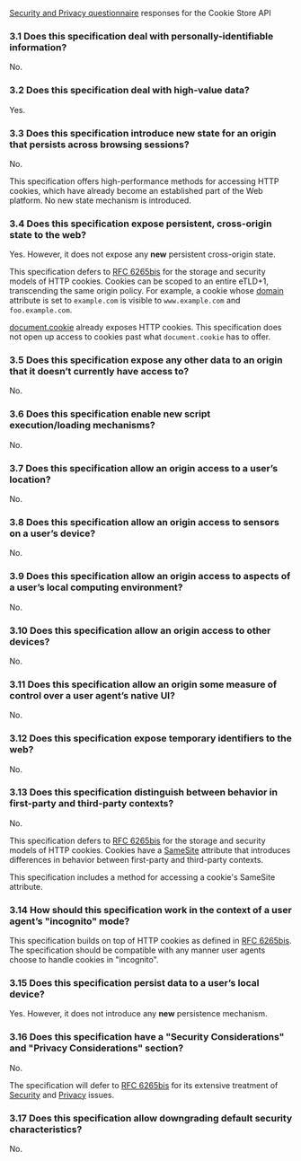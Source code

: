 [Security and Privacy questionnaire](https://www.w3.org/TR/security-privacy-questionnaire/)
responses for the Cookie Store API

### 3.1 Does this specification deal with personally-identifiable information?

No.

### 3.2 Does this specification deal with high-value data?

Yes.

### 3.3 Does this specification introduce new state for an origin that persists across browsing sessions?

No.

This specification offers high-performance methods for accessing HTTP cookies,
which have already become an established part of the Web platform. No new state
mechanism is introduced.

### 3.4 Does this specification expose persistent, cross-origin state to the web?

Yes. However, it does not expose any **new** persistent cross-origin state.

This specification defers to
[RFC 6265bis](https://tools.ietf.org/html/draft-ietf-httpbis-rfc6265bis-03) for
the storage and security models of HTTP cookies. Cookies can be scoped to an
entire eTLD+1, transcending the same origin policy. For example, a cookie
whose
[domain](https://tools.ietf.org/html/draft-ietf-httpbis-rfc6265bis-03#section-5.3.3)
attribute is set to `example.com` is visible to `www.example.com` and
`foo.example.com`.

[document.cookie](https://www.w3.org/TR/html/dom.html#dom-document-cookie)
already exposes HTTP cookies. This specification does not open up access to
cookies past what `document.cookie` has to offer.

### 3.5 Does this specification expose any other data to an origin that it doesn’t currently have access to?

No.

### 3.6 Does this specification enable new script execution/loading mechanisms?

No.

### 3.7 Does this specification allow an origin access to a user’s location?

No.

### 3.8 Does this specification allow an origin access to sensors on a user’s device?

No.

### 3.9 Does this specification allow an origin access to aspects of a user’s local computing environment?

No.

### 3.10 Does this specification allow an origin access to other devices?

No.

### 3.11 Does this specification allow an origin some measure of control over a user agent’s native UI?

No.

### 3.12 Does this specification expose temporary identifiers to the web?

No.

### 3.13 Does this specification distinguish between behavior in first-party and third-party contexts?

No.

This specification defers to
[RFC 6265bis](https://tools.ietf.org/html/draft-ietf-httpbis-rfc6265bis-03) for
the storage and security models of HTTP cookies. Cookies have a
[SameSite](https://tools.ietf.org/html/draft-ietf-httpbis-rfc6265bis-03#section-5.3.7)
attribute that introduces differences in behavior between first-party and
third-party contexts.

This specification includes a method for accessing a cookie's SameSite
attribute.

### 3.14 How should this specification work in the context of a user agent’s "incognito" mode?

This specification builds on top of HTTP cookies as defined in
[RFC 6265bis](https://tools.ietf.org/html/draft-ietf-httpbis-rfc6265bis-03). The
specification should be compatible with any manner user agents choose to handle
 cookies in "incognito".

### 3.15 Does this specification persist data to a user’s local device?

Yes. However, it does not introduce any **new** persistence mechanism.

### 3.16 Does this specification have a "Security Considerations" and "Privacy Considerations" section?

No.

The specification will defer to
[RFC 6265bis](https://tools.ietf.org/html/draft-ietf-httpbis-rfc6265bis-03) for
its extensive treatment of
[Security](https://tools.ietf.org/html/draft-ietf-httpbis-rfc6265bis-03#section-8)
and
[Privacy](https://tools.ietf.org/html/draft-ietf-httpbis-rfc6265bis-03#section-7)
issues.

### 3.17 Does this specification allow downgrading default security characteristics?

No.

